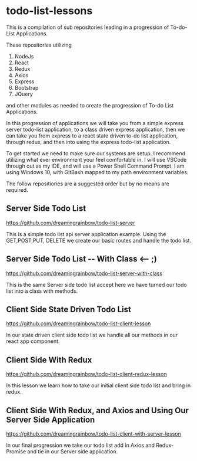 # todo-list-lessons
This is a compilation of sub repositories leading in a progression of To-do-List Applications. 

These repositories utilizing 
  1) NodeJs
  2) React
  2) Redux
  4) Axios
  5) Express
  6) Bootstrap
  7) JQuery
  
and other modules as needed to create the progression of To-do List Applications.

In this progression of applications we will take you from a simple express server todo-list application, to a class driven express application, then we can take you from express to a react state driven to-do list application, through redux, and then into using the express todo-list application.

To get started we need to make sure our systems are setup. I recommend utilizing what ever environment your feel comfortable in. I will use VSCode through out as my IDE, and will use a Power Shell Command Prompt. I am using Windows 10, with GitBash mapped to my path environment variables. 

The follow repositiories are a suggested order but by no means are required.

## Server Side Todo List
 
 https://github.com/dreamingrainbow/todo-list-server
 
This is a simple todo list api server application example. Using the GET,POST,PUT, DELETE we create our basic routes and handle the todo list.


## Server Side Todo List -- With Class <-- ;)

 https://github.com/dreamingrainbow/todo-list-server-with-class

This is the same Server side todo list accept here we have turned our todo list into a class with methods.

## Client Side State Driven Todo List

https://github.com/dreamingrainbow/todo-list-client-lesson

In our state driven client side todo list we handle all our methods in our react app component.

## Client Side With Redux

https://github.com/dreamingrainbow/todo-list-client-redux-lesson

In this lesson we learn how to take our initial client side todo list and bring in redux.


## Client Side With Redux, and Axios and Using Our Server Side Application

https://github.com/dreamingrainbow/todo-list-client-with-server-lesson

In our final progression we take our todo list add in Axios and Redux-Promise and tie in our Server side application.








